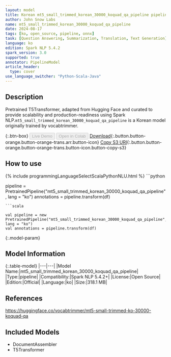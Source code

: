 ```yaml
---
layout: model
title: Korean mt5_small_trimmed_korean_30000_koquad_qa_pipeline pipeline T5Transformer from vocabtrimmer
author: John Snow Labs
name: mt5_small_trimmed_korean_30000_koquad_qa_pipeline
date: 2024-08-17
tags: [ko, open_source, pipeline, onnx]
task: [Question Answering, Summarization, Translation, Text Generation]
language: ko
edition: Spark NLP 5.4.2
spark_version: 3.0
supported: true
annotator: PipelineModel
article_header:
  type: cover
use_language_switcher: "Python-Scala-Java"
---
```


## Description

Pretrained T5Transformer, adapted from Hugging Face and curated to provide scalability and production-readiness using Spark NLP.`mt5_small_trimmed_korean_30000_koquad_qa_pipeline` is a Korean model originally trained by vocabtrimmer.

{:.btn-box}
<button class="button button-orange" disabled>Live Demo</button>
<button class="button button-orange" disabled>Open in Colab</button>
[Download](https://s3.amazonaws.com/auxdata.johnsnowlabs.com/public/models/mt5_small_trimmed_korean_30000_koquad_qa_pipeline_ko_5.4.2_3.0_1723881282911.zip){:.button.button-orange.button-orange-trans.arr.button-icon}
[Copy S3 URI](s3://auxdata.johnsnowlabs.com/public/models/mt5_small_trimmed_korean_30000_koquad_qa_pipeline_ko_5.4.2_3.0_1723881282911.zip){:.button.button-orange.button-orange-trans.button-icon.button-copy-s3}

## How to use



<div class="tabs-box" markdown="1">
{% include programmingLanguageSelectScalaPythonNLU.html %}
```python

pipeline = PretrainedPipeline("mt5_small_trimmed_korean_30000_koquad_qa_pipeline", lang = "ko")
annotations =  pipeline.transform(df)   

```
```scala

val pipeline = new PretrainedPipeline("mt5_small_trimmed_korean_30000_koquad_qa_pipeline", lang = "ko")
val annotations = pipeline.transform(df)

```
</div>

{:.model-param}
## Model Information

{:.table-model}
|---|---|
|Model Name:|mt5_small_trimmed_korean_30000_koquad_qa_pipeline|
|Type:|pipeline|
|Compatibility:|Spark NLP 5.4.2+|
|License:|Open Source|
|Edition:|Official|
|Language:|ko|
|Size:|318.1 MB|

## References

https://huggingface.co/vocabtrimmer/mt5-small-trimmed-ko-30000-koquad-qa

## Included Models

- DocumentAssembler
- T5Transformer